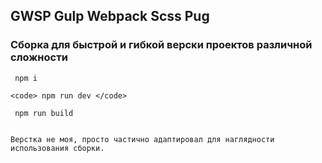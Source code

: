 ## GWSP Gulp Webpack Scss Pug
### Сборка для быстрой и гибкой верски проектов различной сложности

<code> npm i </code>
```
<code> npm run dev </code>
```
<code> npm run build </code>
```

Верстка не моя, просто частично адаптировал для наглядности использования сборки.
